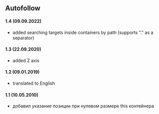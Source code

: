 ## Autofollow

#### 1.4 (09.09.2022)
* added searching targets inside containers by path (supports "." as a separator)

#### 1.3 (22.09.2020)
* added Z axis

#### 1.2 (09.01.2019)
* translated to English

#### 1.1 (10.05.2010)
* добавил указание позиции при нулевом размере this контейнера
